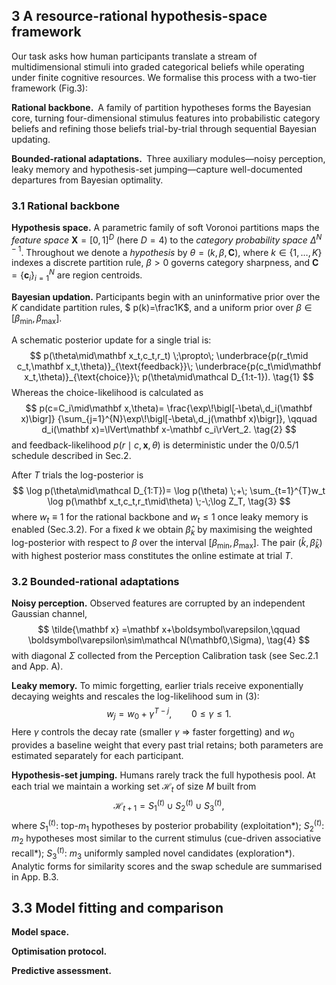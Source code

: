 ## 3 A resource-rational hypothesis-space framework

Our task asks how human participants translate a stream of multidimensional stimuli into graded categorical beliefs while operating under finite cognitive resources.  We formalise this process with a two-tier framework (Fig.3):
 
 **Rational backbone.** A family of partition hypotheses forms the Bayesian core, turning four-dimensional stimulus features into probabilistic category beliefs and refining those beliefs trial-by-trial through sequential Bayesian updating.
 
 **Bounded-rational adaptations.** Three auxiliary modules—noisy perception, leaky memory and hypothesis-set jumping—capture well-documented departures from Bayesian optimality.

### 3.1 Rational backbone
 
 **Hypothesis space.**
 A parametric family of soft Voronoi partitions maps the *feature space* $\mathbf X=[0,1]^D$ (here $D=4$) to the *category probability space* $\Delta^{N-1}$. Throughout we denote a *hypothesis* by $\theta=(k,\beta,\mathbf C)$, where $k\in\{1,\dots,K\}$ indexes a discrete partition rule, $\beta>0$ governs category sharpness, and $\mathbf C=\{\mathbf c_i\}_{i=1}^{N}$ are region centroids.  
 
 **Bayesian updation.**
 Participants begin with an uninformative prior over the $K$ candidate partition rules, $ p(k)=\frac1K$, and a uniform prior over $\beta\in[\beta_{\min},\beta_{\max}]$.

A schematic posterior update for a single trial is:
$$
p(\theta\mid\mathbf x_t,c_t,r_t)
\;\propto\;
\underbrace{p(r_t\mid c_t,\mathbf x_t,\theta)}_{\text{feedback}}\;
\underbrace{p(c_t\mid\mathbf x_t,\theta)}_{\text{choice}}\;
p(\theta\mid\mathcal D_{1:t-1}).
\tag{1}
$$
Whereas the choice-likelihood is calculated as
$$
p(c=C_i\mid\mathbf x,\theta)=
\frac{\exp\!\bigl[-\beta\,d_i(\mathbf x)\bigr]}
     {\sum_{j=1}^{N}\exp\!\bigl[-\beta\,d_j(\mathbf x)\bigr]},
\qquad
d_i(\mathbf x)=\lVert\mathbf x-\mathbf c_i\rVert_2.
\tag{2}
$$ 
and feedback-likelihood $p(r\mid c,\mathbf x,\theta)$ is deterministic under the 0/0.5/1 schedule described in Sec.2. 

After $T$ trials the log-posterior is
$$
\log p(\theta\mid\mathcal D_{1:T})=
\log p(\theta)
\;+\;
\sum_{t=1}^{T}w_t
        \log p(\mathbf x_t,c_t,r_t\mid\theta)
\;-\;\log Z_T,
\tag{3}
$$
where $w_t\equiv1$ for the rational backbone and $w_t\le1$ once leaky memory is enabled (Sec.3.2).
For a fixed $k$ we obtain $\hat\beta_k$ by maximising the weighted log-posterior with respect to $\beta$ over the interval $[\beta_{\min},\beta_{\max}]$.
The pair $(\hat k,\hat\beta_{\hat k})$ with highest posterior mass constitutes the online estimate at trial $T$.

### 3.2 Bounded-rational adaptations
 **Noisy perception.** Observed features are corrupted by an independent Gaussian channel,
$$
\tilde{\mathbf x}
=\mathbf x+\boldsymbol\varepsilon,\qquad
\boldsymbol\varepsilon\sim\mathcal N(\mathbf0,\Sigma),
\tag{4}
$$
with diagonal $\Sigma$ collected from the Perception Calibration task (see Sec.2.1 and App. A).
 
 **Leaky memory.** To mimic forgetting, earlier trials receive exponentially decaying weights and rescales the log-likelihood sum in (3):
$$
w_j = w_0+\gamma^{T-j},\qquad 0\le\gamma\le 1 .
\tag{5}
$$
Here $\gamma$ controls the decay rate (smaller $\gamma$ ⇒ faster forgetting) and $w_0$ provides a baseline weight that every past trial retains; both parameters are estimated separately for each participant.

**Hypothesis-set jumping.** Humans rarely track the full hypothesis pool.  At each trial we maintain a working set $\mathcal H_t$ of size $M$ built from
$$
\mathcal H_{t+1}=S_1^{(t)}\cup S_2^{(t)}\cup S_3^{(t)},
\tag{6}
$$
where
 $S_1^{(t)}$:  top-$m_1$ hypotheses by posterior probability (exploitation*);
 $S_2^{(t)}$:  $m_2$ hypotheses most similar to the current stimulus (cue-driven associative recall*);
 $S_3^{(t)}$:  $m_3$ uniformly sampled novel candidates (exploration*).
Analytic forms for similarity scores and the swap schedule are summarised in App. B.3.

## 3.3 Model fitting and comparison
**Model space.**

**Optimisation protocol.**

**Predictive assessment.**
